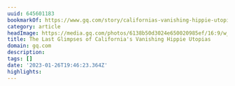 ```yaml
---
uuid: 645601183
bookmarkOf: https://www.gq.com/story/californias-vanishing-hippie-utopias
category: article
headImage: https://media.gq.com/photos/6138b50d3024e650020985ef/16:9/w_1280,c_limit/hippie-homes-gq-style-fall-winter-2021-social.jpg
title: The Last Glimpses of California's Vanishing Hippie Utopias
domain: gq.com
description: 
tags: []
date: '2023-01-26T19:46:23.364Z'
highlights: 
---
```



